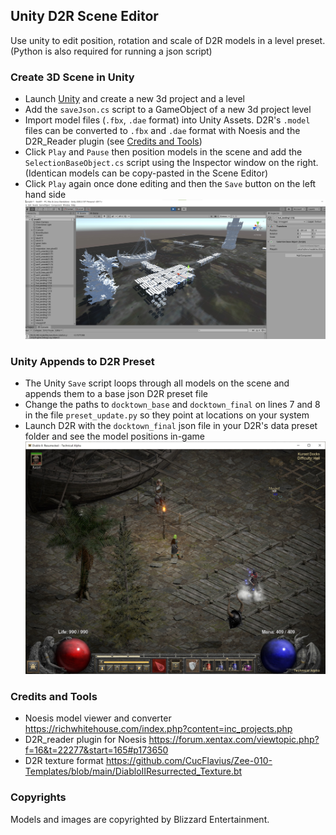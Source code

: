 ## Unity D2R Scene Editor
Use unity to edit position, rotation and scale of D2R models in a level preset. (Python is also required for running a json script)


### Create 3D Scene in Unity
- Launch [Unity](https://store.unity.com/download-nuo) and create a new 3d project and a level
- Add the `saveJson.cs` script to a GameObject of a new 3d project level
- Import model files (`.fbx`, `.dae` format) into Unity Assets. D2R's `.model` files can be converted to `.fbx` and `.dae` format with Noesis and the D2R_Reader plugin (see [Credits and Tools](#credits-and-tools))
- Click `Play` and `Pause` then position models in the scene and add the `SelectionBaseObject.cs` script using the Inspector window on the right. (Identican models can be copy-pasted in the Scene Editor)
- Click `Play` again once done editing and then the `Save` button on the left hand side
![Unity docktown scene](./images/act3town_unity_scene.jpg)


### Unity Appends to D2R Preset
- The Unity `Save` script loops through all models on the scene and appends them to a base json D2R preset file
- Change the paths to `docktown_base` and `docktown_final` on lines 7 and 8 in the file `preset_update.py` so they point at locations on your system
- Launch D2R with the `docktown_final` json file in your D2R's data preset folder and see the model positions in-game
![Docktown in game](./images/act3town_preset_ingame.jpg)


### Credits and Tools
- Noesis model viewer and converter https://richwhitehouse.com/index.php?content=inc_projects.php
- D2R_reader plugin for Noesis https://forum.xentax.com/viewtopic.php?f=16&t=22277&start=165#p173650
- D2R texture format https://github.com/CucFlavius/Zee-010-Templates/blob/main/DiabloIIResurrected_Texture.bt


### Copyrights
Models and images are copyrighted by Blizzard Entertainment.
